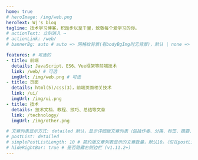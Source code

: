 ```yaml
---
home: true
# heroImage: /img/web.png
heroText: Wj's blog
tagline: 技术学习博客，积跬步以至千里，致敬每个爱学习的你。
# actionText: 立刻进入 →
# actionLink: /web/
# bannerBg: auto # auto => 网格纹背景(有bodyBgImg时无背景)，默认 | none => 无 | '大图地址' | background: 自定义背景样式       提示：如发现文本颜色不适应你的背景时可以到palette.styl修改$bannerTextColor变量

features: # 可选的
- title: 前端
  details: JavaScript、ES6、Vue框架等前端技术
  link: /web/ # 可选
  imgUrl: /img/web.png # 可选
- title: 页面
  details: html(5)/css(3)，前端页面相关技术
  link: /ui/
  imgUrl: /img/ui.png
- title: 技术
  details: 技术文档、教程、技巧、总结等文章
  link: /technology/
  imgUrl: /img/other.png

# 文章列表显示方式: detailed 默认，显示详细版文章列表（包括作者、分类、标签、摘要、分页等）| simple => 显示简约版文章列表（仅标题和日期）| none 不显示文章列表
# postList: detailed
# simplePostListLength: 10 # 简约版文章列表显示的文章数量，默认10。（仅在postList设置为simple时生效）
# hideRightBar: true # 是否隐藏右侧边栏 (v1.11.2+)
---
```

